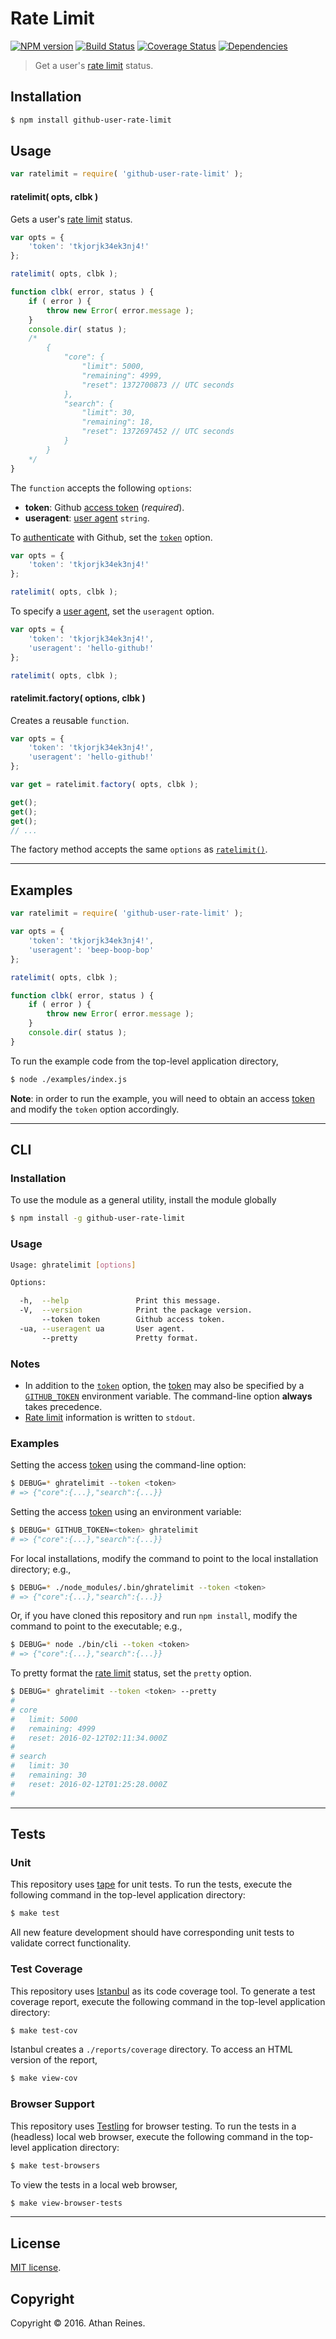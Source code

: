 Rate Limit
===
[![NPM version][npm-image]][npm-url] [![Build Status][build-image]][build-url] [![Coverage Status][coverage-image]][coverage-url] [![Dependencies][dependencies-image]][dependencies-url]

> Get a user's [rate limit][github-rate-limit] status.


## Installation

``` bash
$ npm install github-user-rate-limit
```


## Usage

``` javascript
var ratelimit = require( 'github-user-rate-limit' );
```

<a name="ratelimit"></a>
#### ratelimit( opts, clbk )

Gets a user's [rate limit][github-rate-limit] status.

``` javascript
var opts = {
	'token': 'tkjorjk34ek3nj4!'
};

ratelimit( opts, clbk );

function clbk( error, status ) {
	if ( error ) {
		throw new Error( error.message );
	}
	console.dir( status );
	/*
		{
			"core": {
				"limit": 5000,
				"remaining": 4999,
				"reset": 1372700873 // UTC seconds
			},
			"search": {
				"limit": 30,
				"remaining": 18,
				"reset": 1372697452 // UTC seconds
			}
		}
	*/
}
```

The `function` accepts the following `options`:
*	__token__: Github [access token][github-token] (*required*).
*	__useragent__: [user agent][github-user-agent] `string`.

To [authenticate][github-oauth2] with Github, set the [`token`][github-token] option.

``` javascript
var opts = {
	'token': 'tkjorjk34ek3nj4!'
};

ratelimit( opts, clbk );
```

To specify a [user agent][github-user-agent], set the `useragent` option.

``` javascript
var opts = {
	'token': 'tkjorjk34ek3nj4!',
	'useragent': 'hello-github!'
};

ratelimit( opts, clbk );
```


#### ratelimit.factory( options, clbk )

Creates a reusable `function`.

``` javascript
var opts = {
	'token': 'tkjorjk34ek3nj4!',
	'useragent': 'hello-github!'
};

var get = ratelimit.factory( opts, clbk );

get();
get();
get();
// ...
```

The factory method accepts the same `options` as [`ratelimit()`](#ratelimit).


---
## Examples

``` javascript
var ratelimit = require( 'github-user-rate-limit' );

var opts = {
	'token': 'tkjorjk34ek3nj4!',
	'useragent': 'beep-boop-bop'
};

ratelimit( opts, clbk );

function clbk( error, status ) {
	if ( error ) {
		throw new Error( error.message );
	}
	console.dir( status );
}
```

To run the example code from the top-level application directory,

``` bash
$ node ./examples/index.js
```

__Note__: in order to run the example, you will need to obtain an access [token][github-token] and modify the `token` option accordingly.


---
## CLI

### Installation

To use the module as a general utility, install the module globally

``` bash
$ npm install -g github-user-rate-limit
```


### Usage

``` bash
Usage: ghratelimit [options] 

Options:

  -h,  --help               Print this message.
  -V,  --version            Print the package version.
       --token token        Github access token.
  -ua, --useragent ua       User agent.
       --pretty             Pretty format.
```


### Notes

*	In addition to the [`token`][github-token] option, the [token][github-token] may also be specified by a [`GITHUB_TOKEN`][github-token] environment variable. The command-line option __always__ takes precedence.
*	[Rate limit][github-rate-limit] information is written to `stdout`.


### Examples

Setting the access [token][github-token] using the command-line option:

``` bash
$ DEBUG=* ghratelimit --token <token>
# => {"core":{...},"search":{...}}
```

Setting the access [token][github-token] using an environment variable:

``` bash
$ DEBUG=* GITHUB_TOKEN=<token> ghratelimit
# => {"core":{...},"search":{...}}
```

For local installations, modify the command to point to the local installation directory; e.g., 

``` bash
$ DEBUG=* ./node_modules/.bin/ghratelimit --token <token>
# => {"core":{...},"search":{...}}
```

Or, if you have cloned this repository and run `npm install`, modify the command to point to the executable; e.g., 

``` bash
$ DEBUG=* node ./bin/cli --token <token>
# => {"core":{...},"search":{...}}
```

To pretty format the [rate limit][github-rate-limit] status, set the `pretty` option.

``` bash
$ DEBUG=* ghratelimit --token <token> --pretty
#
# core
#   limit: 5000
#   remaining: 4999
#   reset: 2016-02-12T02:11:34.000Z
#
# search
#   limit: 30
#   remaining: 30
#   reset: 2016-02-12T01:25:28.000Z
#
```


---
## Tests

### Unit

This repository uses [tape][tape] for unit tests. To run the tests, execute the following command in the top-level application directory:

``` bash
$ make test
```

All new feature development should have corresponding unit tests to validate correct functionality.


### Test Coverage

This repository uses [Istanbul][istanbul] as its code coverage tool. To generate a test coverage report, execute the following command in the top-level application directory:

``` bash
$ make test-cov
```

Istanbul creates a `./reports/coverage` directory. To access an HTML version of the report,

``` bash
$ make view-cov
```


### Browser Support

This repository uses [Testling][testling] for browser testing. To run the tests in a (headless) local web browser, execute the following command in the top-level application directory:

``` bash
$ make test-browsers
```

To view the tests in a local web browser,

``` bash
$ make view-browser-tests
```

<!-- [![browser support][browsers-image]][browsers-url] -->


---
## License

[MIT license](http://opensource.org/licenses/MIT).


## Copyright

Copyright &copy; 2016. Athan Reines.


[npm-image]: http://img.shields.io/npm/v/github-user-rate-limit.svg
[npm-url]: https://npmjs.org/package/github-user-rate-limit

[build-image]: http://img.shields.io/travis/kgryte/github-user-rate-limit/master.svg
[build-url]: https://travis-ci.org/kgryte/github-user-rate-limit

[coverage-image]: https://img.shields.io/codecov/c/github/kgryte/github-user-rate-limit/master.svg
[coverage-url]: https://codecov.io/github/kgryte/github-user-rate-limit?branch=master

[dependencies-image]: http://img.shields.io/david/kgryte/github-user-rate-limit.svg
[dependencies-url]: https://david-dm.org/kgryte/github-user-rate-limit

[dev-dependencies-image]: http://img.shields.io/david/dev/kgryte/github-user-rate-limit.svg
[dev-dependencies-url]: https://david-dm.org/dev/kgryte/github-user-rate-limit

[github-issues-image]: http://img.shields.io/github/issues/kgryte/github-user-rate-limit.svg
[github-issues-url]: https://github.com/kgryte/github-user-rate-limit/issues

[tape]: https://github.com/substack/tape
[istanbul]: https://github.com/gotwarlost/istanbul
[testling]: https://ci.testling.com

[unix-time]: http://en.wikipedia.org/wiki/Unix_time

[github-get]: https://github.com/kgryte/github-get
[github-api]: https://developer.github.com/v3/
[github-token]: https://github.com/settings/tokens/new
[github-oauth2]: https://developer.github.com/v3/#oauth2-token-sent-in-a-header
[github-user-agent]: https://developer.github.com/v3/#user-agent-required
[github-rate-limit]: https://developer.github.com/v3/rate_limit/